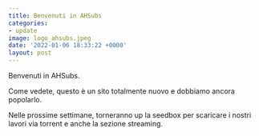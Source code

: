 ```yaml
---
title: Benvenuti in AHSubs
categories:
- update
image: logo_ahsubs.jpeg
date: '2022-01-06 18:33:22 +0000'
layout: post
---
```


Benvenuti in AHSubs.

Come vedete, questo &egrave; un sito totalmente nuovo e dobbiamo ancora popolarlo.&nbsp;

Nelle prossime settimane, torneranno up la seedbox per scaricare i nostri lavori via torrent e anche la sezione streaming.&nbsp;
